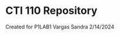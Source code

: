 # CTI 110 Repository
Created for P1LAB1
Vargas Sandra
2/14/2024

<!---
Svargas1028/Svargas1028 is a ✨ special ✨ repository because its `README.md` (this file) appears on your GitHub profile.
You can click the Preview link to take a look at your changes.
--->
